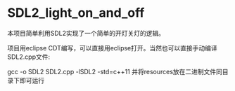 # SDL2_light_on_and_off
本项目简单利用SDL2实现了一个简单的开灯关灯的逻辑。

项目用eclipse CDT编写，可以直接用eclipse打开。当然也可以直接手动编译SDL2.cpp文件:

gcc -o SDL2 SDL2.cpp -lSDL2 -std=c++11
并将resources放在二进制文件同目录下即可运行
